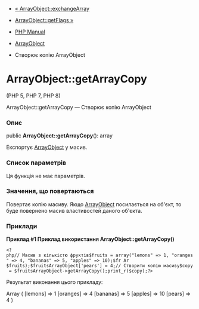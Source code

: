 - [« ArrayObject::exchangeArray](arrayobject.exchangearray.md)
- [ArrayObject::getFlags »](arrayobject.getflags.md)

- [PHP Manual](index.md)
- [ArrayObject](class.arrayobject.md)
- Створює копію ArrayObject

# ArrayObject::getArrayCopy

(PHP 5, PHP 7, PHP 8)

ArrayObject::getArrayCopy — Створює копію ArrayObject

### Опис

public **ArrayObject::getArrayCopy**(): array

Експортує [ArrayObject](class.arrayobject.md) у масив.

### Список параметрів

Ця функція не має параметрів.

### Значення, що повертаються

Повертає копію масиву. Якщо [ArrayObject](class.arrayobject.md)
посилається на об'єкт, то буде повернено масив властивостей даного об'єкта.

### Приклади

**Приклад #1 Приклад використання **ArrayObject::getArrayCopy()****

`<?php// Масив з кількістю фруктів$fruits = array("lemons" => 1, "oranges" => 4, "bananas" => 5, "apples" => 10);$fr Ar $fruits);$fruitsArrayObject['pears'] = 4;// Створити копію масиву$copy = $fruitsArrayObject->getArrayCopy();print_r($copy);?> `

Результат виконання цього прикладу:

Array
(
[lemons] => 1
[oranges] => 4
[bananas] => 5
[apples] => 10
[pears] => 4
)
